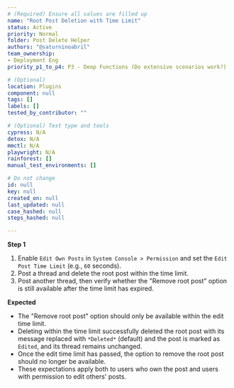 ```yaml
---
# (Required) Ensure all values are filled up
name: "Root Post Deletion with Time Limit"
status: Active
priority: Normal
folder: Post Delete Helper
authors: "@saturninoabril"
team_ownership:
- Deployment Eng
priority_p1_to_p4: P3 - Deep Functions (Do extensive scenarios work?)

# (Optional)
location: Plugins
component: null
tags: []
labels: []
tested_by_contributor: ""

# (Optional) Test type and tools
cypress: N/A
detox: N/A
mmctl: N/A
playwright: N/A
rainforest: []
manual_test_environments: []

# Do not change
id: null
key: null
created_on: null
last_updated: null
case_hashed: null
steps_hashed: null

---
```


**Step 1**

1. Enable `Edit Own Posts` in `System Console > Permission` and set the `Edit Post Time Limit` (e.g., `60` seconds).
2. Post a thread and delete the root post within the time limit.
3. Post another thread, then verify whether the "Remove root post" option is still available after the time limit has expired.

**Expected**

- The "Remove root post" option should only be available within the edit time limit.
- Deleting within the time limit successfully deleted the root post with its message replaced with `*Deleted*` (default) and the post is marked as `Edited`, and its thread remains unchanged.
- Once the edit time limit has passed, the option to remove the root post should no longer be available.
- These expectations apply both to users who own the post and users with permission to edit others' posts.
